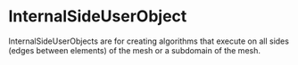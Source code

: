 # InternalSideUserObject

InternalSideUserObjects are for creating algorithms that execute on all sides (edges between elements) of the mesh or a
subdomain of the mesh.